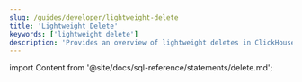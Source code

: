 ```yaml
---
slug: /guides/developer/lightweight-delete
title: 'Lightweight Delete'
keywords: ['lightweight delete']
description: 'Provides an overview of lightweight deletes in ClickHouse'
---
```

import Content from '@site/docs/sql-reference/statements/delete.md';

<Content />
